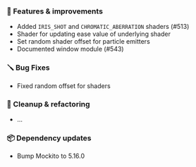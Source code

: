 ### 🚀 Features & improvements

- Added `IRIS_SHOT` and `CHROMATIC_ABERRATION` shaders (#513)
- Shader for updating ease value of underlying shader
- Set random shader offset for particle emitters
- Documented window module (#543)

### 🪛 Bug Fixes

- Fixed random offset for shaders

### 🧽 Cleanup & refactoring

- ...

### 📦 Dependency updates

- Bump Mockito to 5.16.0